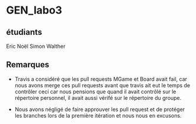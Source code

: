 # GEN_labo3

## étudiants
Eric Noël
Simon Walther

## Remarques
- Travis a considéré que les pull requests MGame et Board avait fail, car nous avons merge ces pull requests avant que travis ait eut le temps de contrôler ceci car nous pensions que quand il avait contrôlé sur le répertoire personnel, il avait aussi vérifé sur le répertoire du groupe.

- Nous avons négligé de faire approuver les pull request et de protéger les branches lors de la première itération et nous nous en excusons.




